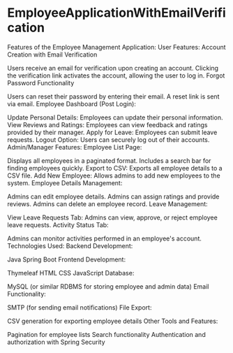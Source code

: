 # EmployeeApplicationWithEmailVerification

Features of the Employee Management Application:
User Features:
Account Creation with Email Verification

Users receive an email for verification upon creating an account.
Clicking the verification link activates the account, allowing the user to log in.
Forgot Password Functionality

Users can reset their password by entering their email.
A reset link is sent via email.
Employee Dashboard (Post Login):

Update Personal Details: Employees can update their personal information.
View Reviews and Ratings: Employees can view feedback and ratings provided by their manager.
Apply for Leave: Employees can submit leave requests.
Logout Option: Users can securely log out of their accounts.
Admin/Manager Features:
Employee List Page:

Displays all employees in a paginated format.
Includes a search bar for finding employees quickly.
Export to CSV: Exports all employee details to a CSV file.
Add New Employee: Allows admins to add new employees to the system.
Employee Details Management:

Admins can edit employee details.
Admins can assign ratings and provide reviews.
Admins can delete an employee record.
Leave Management:

View Leave Requests Tab: Admins can view, approve, or reject employee leave requests.
Activity Status Tab:

Admins can monitor activities performed in an employee's account.
Technologies Used:
Backend Development:

Java
Spring Boot
Frontend Development:

Thymeleaf
HTML
CSS
JavaScript
Database:

MySQL (or similar RDBMS for storing employee and admin data)
Email Functionality:

SMTP (for sending email notifications)
File Export:

CSV generation for exporting employee details
Other Tools and Features:

Pagination for employee lists
Search functionality
Authentication and authorization with Spring Security
